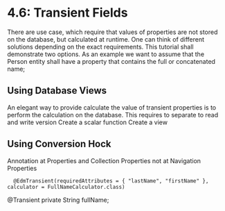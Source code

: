 # 4.6: Transient Fields

There are use case, which require that values of properties are not stored on the database, but calculated at runtime. One can think of different solutions depending on the exact requirements. This tutorial shall demonstrate two options. As an example we want to assume that the Person entity shall have a property that contains the full or concatenated name;

## Using Database Views

An elegant way to provide calculate the value of transient properties is to perform the calculation on the database.
This requires to separate to read and write version 
Create a scalar function 
Create a view 
## Using Conversion Hock

Annotation 
    at Properties and Collection Properties
    not at Navigation Properties

      @EdmTransient(requiredAttributes = { "lastName", "firstName" }, calculator = FullNameCalculator.class)
  @Transient
  private String fullName;